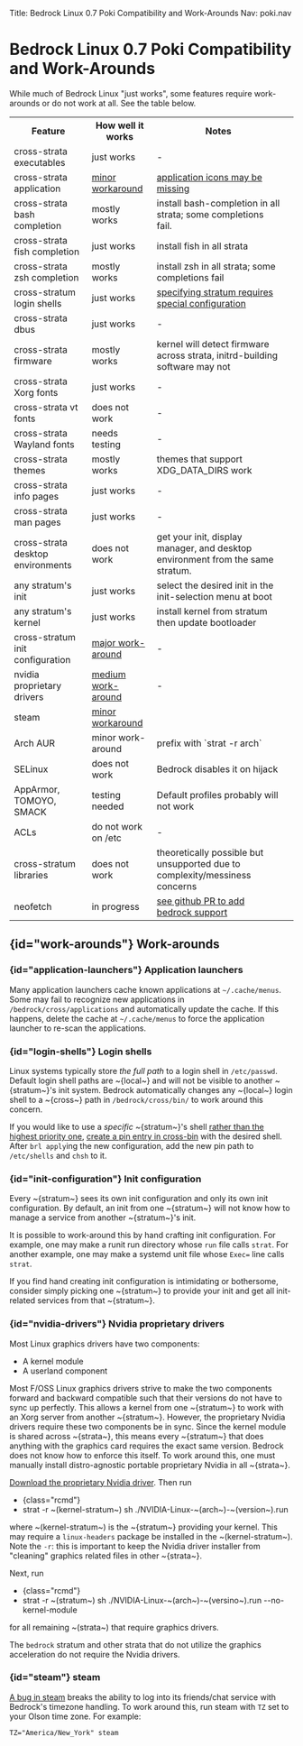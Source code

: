 Title: Bedrock Linux 0.7 Poki Compatibility and Work-Arounds
Nav: poki.nav

Bedrock Linux 0.7 Poki Compatibility and Work-Arounds
=====================================================

While much of Bedrock Linux "just works", some features require work-arounds or
do not work at all.  See the table below.

<table>
<tr>
<th>Feature</th>
<th>How well it works</th>
<th>Notes</th>
<td></td>
</tr>
<tr>
<td>cross-strata executables</td>
<td>just works</td>
<td>-</td>
</tr>
<tr>
<td>cross-strata application</td>
<td><a href="#application-launchers">minor workaround</a></td>
<td><a href="known-issues.html#missing-application-icons">application icons may be missing</a></td>
</tr>
<tr>
<td>cross-strata bash completion</td>
<td>mostly works</td>
<td>install bash-completion in all strata; some completions fail.</td>
</tr>
<tr>
<td>cross-strata fish completion</td>
<td>just works</td>
<td>install fish in all strata</td>
</tr>
<tr>
<td>cross-strata zsh completion</td>
<td>mostly works</td>
<td>install zsh in all strata; some completions fail</td>
</tr>
</tr>
<td>cross-stratum login shells</td>
<td>just works</td>
<td><a href="login-shells">specifying stratum requires special configuration</a></td>
</tr>
<tr>
<td>cross-strata dbus</td>
<td>just works</td>
<td>-</td>
</tr>
<tr>
<td>cross-strata firmware</td>
<td>mostly works</td>
<td>kernel will detect firmware across strata, initrd-building software may not</td>
</tr>
<tr>
<td>cross-strata Xorg fonts</td>
<td>just works</td>
<td>-</td>
</tr>
<tr>
<td>cross-strata vt fonts</td>
<td>does not work</td>
<td>-</td>
</tr>
<tr>
<td>cross-strata Wayland fonts</td>
<td>needs testing</td>
<td>-</td>
</tr>
<tr>
<td>cross-strata themes</td>
<td>mostly works</td>
<td>themes that support XDG_DATA_DIRS work</td>
</tr>
<tr>
<td>cross-strata info pages</td>
<td>just works</td>
<td>-</td>
</tr>
<tr>
<td>cross-strata man pages</td>
<td>just works</td>
<td>-</td>
</tr>
<tr>
<td>cross-strata desktop environments</td>
<td>does not work</td>
<td>get your init, display manager, and desktop environment from the same stratum.</td>
</tr>
<td>any stratum's init</td>
<td>just works</td>
<td>select the desired init in the init-selection menu at boot</td>
</tr>
<tr>
<td>any stratum's kernel</td>
<td>just works</td>
<td>install kernel from stratum then update bootloader</td>
</tr>
<tr>
<td>cross-stratum init configuration</td>
<td><a href="#init-configuration">major work-around</a></td>
<td>-</td>
</tr>
<tr>
<td>nvidia proprietary drivers</td>
<td><a href="#nvidia-drivers">medium work-around</a></td>
<td>-</td>
</tr>
</tr>
<td>steam</td>
<td><a href="#steam">minor workaround</a></td>
<td></td>
</tr>
<tr>
<td>Arch AUR</td>
<td>minor work-around</td>
<td>prefix with `strat -r arch`</td>
</tr>
<tr>
<td>SELinux</td>
<td>does not work</td>
<td>Bedrock disables it on hijack</td>
</tr>
<tr>
<td>AppArmor, TOMOYO, SMACK</td>
<td>testing needed</td>
<td>Default profiles probably will not work</td>
</tr>
<tr>
<td>ACLs</td>
<td>do not work on /etc</td>
<td>-</td>
</tr>
<tr>
<td>cross-stratum libraries</td>
<td>does not work</td>
<td>theoretically possible but unsupported due to complexity/messiness concerns</td>
</tr>
<tr>
<td>neofetch</td>
<td>in progress</td>
<td><a href="https://github.com/dylanaraps/neofetch/pull/1118">see github PR to add bedrock support</a></td>
</tr>
</table>

## {id="work-arounds"} Work-arounds

### {id="application-launchers"} Application launchers

Many application launchers cache known applications at `~/.cache/menus`.  Some may fail to recognize new applications in `/bedrock/cross/applications` and automatically update the cache.  If this happens, delete the cache at `~/.cache/menus` to force the application launcher to re-scan the applications.

### {id="login-shells"} Login shells

Linux systems typically store *the full path* to a login shell in `/etc/passwd`.  Default login shell paths are ~{local~} and will not be visible to another ~{stratum~}'s init system.  Bedrock automatically changes any ~{local~} login shell to a ~{cross~} path in `/bedrock/cross/bin/` to work around this concern.

If you would like to use a *specific* ~{stratum~}'s shell [rather than the highest priority one](configuration.html#cross-priority), [create a pin entry in cross-bin](configuration.html#cross-bin) with the desired shell.  After `brl apply`ing the new configuration, add the new pin path to `/etc/shells` and `chsh` to it.

### {id="init-configuration"} Init configuration

Every ~{stratum~} sees its own init configuration and only its own init configuration.  By default, an init from one ~{stratum~} will not know how to manage a service from another ~{stratum~}'s init.

It is possible to work-around this by hand crafting init configuration.  For example, one may make a runit run directory whose `run` file calls `strat`.  For another example, one may make a systemd unit file whose `Exec=` line calls `strat`.

If you find hand creating init configuration is intimidating or bothersome, consider simply picking one ~{stratum~} to provide your init and get all init-related services from that ~{stratum~}.

### {id="nvidia-drivers"} Nvidia proprietary drivers

Most Linux graphics drivers have two components:

- A kernel module
- A userland component

Most F/OSS Linux graphics drivers strive to make the two components forward and backward compatible such that their versions do not have to sync up perfectly.  This allows a kernel from one ~{stratum~} to work with an Xorg server from another ~{stratum~}.  However, the proprietary Nvidia drivers require these two components be in sync.  Since the kernel module is shared across ~{strata~}, this means every ~{stratum~} that does anything with the graphics card requires the exact same version.  Bedrock does not know how to enforce this itself.  To work around this, one must manually install distro-agnostic portable proprietary Nvidia in all ~{strata~}.

[Download the proprietary Nvidia driver](https://www.nvidia.com/object/unix.html).  Then run

- {class="rcmd"}
- strat -r ~(kernel-stratum~) sh ./NVIDIA-Linux-~(arch~)-~(version~).run

where ~(kernel-stratum~) is the ~{stratum~} providing your kernel.  This may require a `linux-headers` package be installed in the ~(kernel-stratum~).  Note the `-r`: this is important to keep the Nvidia driver installer from "cleaning" graphics related files in other ~{strata~}.

Next, run

- {class="rcmd"}
- strat -r ~(stratum~) sh ./NVIDIA-Linux-~(arch~)-~(versino~).run --no-kernel-module

for all remaining ~(strata~) that require graphics drivers.

The `bedrock` stratum and other strata that do not utilize the graphics acceleration do not require the Nvidia drivers.

### {id="steam"} steam

[A bug in steam](https://github.com/ValveSoftware/steam-for-linux/issues/5612) breaks the ability to log into its friends/chat service with Bedrock's timezone handling.  To work around this, run steam with `TZ` set to your Olson time zone.  For example:

	TZ="America/New_York" steam
